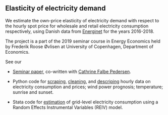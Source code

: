 ## Elasticity of electricity demand
We estimate the own-price elasticity of electricity demand with respect to the hourly spot price for wholesale and retail electricity consumption respectively, using Danish data from [Energinet](https://www.energidataservice.dk/en) for the years 2016-2018.

The project is a part of the 2019 seminar course in Energy Economics held by Frederik Roose Øvlisen at University of Copenhagen, Department of Economics.

See our

* [Seminar paper](https://github.com/thornoe/energy/blob/master/latex/main.pdf), co-written with [Cathrine Falbe Pedersen](https://github.com/CathrinePedersen).

* Python code for [scraping](https://github.com/thornoe/energy/blob/master/python/_scraping.py), [cleaning](https://github.com/thornoe/energy/blob/master/python/_cleaning.py), and [descriping](https://github.com/thornoe/energy/blob/master/python/_descriptive.py) hourly data on electricity consumption and prices; wind power prognosis; temperature; sunrise and sunset.

* Stata code for [estimation](https://github.com/thornoe/energy/blob/master/stata/_main.do) of grid-level electricity consumption using a Random Effects Instrumental Variables (REIV) model.
